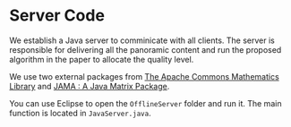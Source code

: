 # Server Code

We establish a Java server to comminicate with all clients. The server is responsible for delivering all the panoramic content and run the proposed algorithm in the paper to allocate the quality level.

We use two external packages from [The Apache Commons Mathematics Library](https://commons.apache.org/proper/commons-math/) and [JAMA : A Java Matrix Package](https://math.nist.gov/javanumerics/jama/). 

You can use Eclipse to open the `OfflineServer` folder and run it. The main function is located in `JavaServer.java`. 
